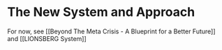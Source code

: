 # The New System and Approach

For now, see [[Beyond The Meta Crisis - A Blueprint for a Better Future]] and [[LIONSBERG System]] 